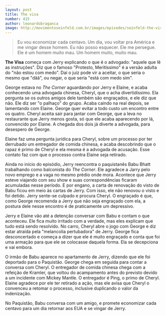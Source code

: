 ```yaml
---
layout: post
title: The visa
number: 415
author: leonardobraganca
image: http://movimentoseinfeld.com.br/images/episodes/seinfeld-the-visa.jpg
---
```


> Eu vou economizar cada centavo. Um dia, vou voltar pra América e me vingar desse homem. Eu não posso esquecer. Ele me persegue. Ele é um homem muito mau. Um homem muito, muito mau.

**The Visa** começa com Jerry explicando o que é o advogado: "aquele que lê as instruções". Diz que o famoso "Protesto, Meritíssimo" é a versão adulta do "não estou com medo". Daí o juiz pode vir a aceitar, o que seria o mesmo que "dãã", ou negar, o que seria "está com medo sim".

George estava no *The Corner* aguardando por Jerry e Elaine, e acaba conhecendo uma advogada chinesa, Cheryl, que o acha divertidíssimo. Ela pergunta se os outros amigos dele também são engraçados, e ele diz que não. Ele diz ser "o palhaço" do grupo. Acaba caindo na real depois, se lamentando com Elaine. George quer evitar a todo custo um encontro entre os quatro. Cheryl aceita sair para jantar com George, que a leva no restaurante que Jerry menos gosta, só que ele acaba aparecendo por lá, convencido por Elaine. A chegada dos dois já diverte a advogada, para desespero de George.

Elaine faz uma pergunta jurídica para Cheryl, sobre um processo por ter derrubado um entregador de comida chinesa, e acaba descobrindo que o rapaz é primo de Cheryl e ela mesma é a advogada de acusação. Esse contato faz com que o processo contra Elaine seja retirado.

Ainda no início do episódio, Jerry reencontra o paquistanês Babu Bhatt trabalhando como balconista do *The Corner*. Ele agradece a Jarry pelo novo emprego e a vaga no mesmo prédio onde mora. Acontece que Jerry esteve viajando com seu show e suas correspondências ficaram acumuladas nesse período. E por engano, a carta de renovação do visto de Babu ficou em meio às cartas de Jerry. Com isso, ele não renovou o visto e foi detido. Jerry sente-se culpado e procura Cheryl. O engraçado é que, como George recomenda a Jerry que não seja engraçado com ela, a postura dele nesse encontro é de praticamente um depressivo.

Jerry e Elaine vão até a detenção conversar com Babu e contam o que aconteceu. Ele fica muito irritado com a verdade, mas eles explicam que tudo está sendo resolvido. No carro, Cheryl abre o jogo com George e diz estar atraída pela "melancolia pertubadora" de Jerry. George fica desconcertado e começa a dizer que ele é muito engraçado e conta que foi uma armação para que ele se colocasse daquela forma. Ela se decepciona e vai embora.

O irmão de Babu aparece no apartamento de Jerry, dizendo que ele foi deportado para o Paquistão. George chega em seguida para contar a conversa com Cheryl. O entregador de comida chinesa chega com a refeição de Kramler, que voltou do acampamento antes do previsto devido a um incidente com Mickey Mantle. O entregador é Ping, o primo de Cheryl. Elaine agradece por ele ter retirado a ação, mas ele avisa que Cheryl o convenceu a retomar o processo, inclusive duplicando o valor da indenização.

No Paquistão, Babu conversa com um amigo, e promete economizar cada centavo para um dia retornar aos EUA e se vingar de Jerry.
